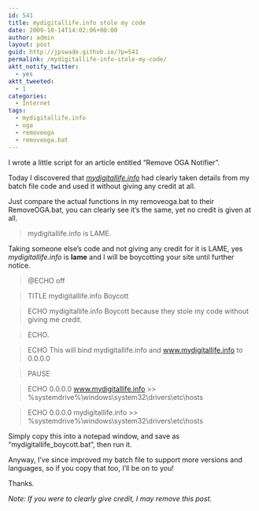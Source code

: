 ```yaml
---
id: 541
title: mydigitallife.info stole my code
date: 2009-10-14T14:02:06+00:00
author: admin
layout: post
guid: http://jpswade.github.io/?p=541
permalink: /mydigitallife-info-stole-my-code/
aktt_notify_twitter:
  - yes
aktt_tweeted:
  - 1
categories:
  - Internet
tags:
  - mydigitallife.info
  - oga
  - removeoga
  - removeoga.bat
---
```

<p class="lead">
  I wrote a little script for an article entitled &#8220;Remove OGA Notifier&#8221;.
</p>

Today I discovered that [_mydigitallife.info_](http://whoisx.co.uk/mydigitallife.info) had clearly taken details from my batch file code and used it without giving any credit at all.

<!--more-->

Just compare the actual functions in my removeoga.bat to their RemoveOGA.bat, you can clearly see it&#8217;s the same, yet no credit is given at all.

> mydigitallife.info is LAME.

Taking someone else&#8217;s code and not giving any credit for it is LAME, yes _mydigitallife.info_ is **lame** and I will be boycotting your site until further notice.

> @ECHO off
  
> TITLE mydigitallife.info Boycott
  
> ECHO mydigitallife.info Boycott because they stole my code without giving me credit.
  
> ECHO.
  
> ECHO This will bind mydigitallife.info and www.mydigitallife.info to 0.0.0.0
  
> PAUSE
  
> ECHO 0.0.0.0 www.mydigitallife.info >> %systemdrive%\windows\system32\drivers\etc\hosts
  
> ECHO 0.0.0.0 mydigitallife.info >> %systemdrive%\windows\system32\drivers\etc\hosts

Simply copy this into a notepad window, and save as &#8220;mydigitallife_boycott.bat&#8221;, then run it.

Anyway, I&#8217;ve since improved my batch file to support more versions and languages, so if you copy that too, I&#8217;ll be on to you!

Thanks.

_Note: If you were to clearly give credit, I may remove this post._